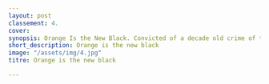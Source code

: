 ```yaml
---
layout: post
classement: 4.
cover:
synopsis: Orange Is the New Black. Convicted of a decade old crime of transporting drug money to an ex-girlfriend, normally law-abiding Piper Chapman is sentenced to a year and a half behind bars to face the reality of how life-changing prison can really be.
short_description: Orange is the new black
image: "/assets/img/4.jpg"
titre: Orange is the new black

---
```

